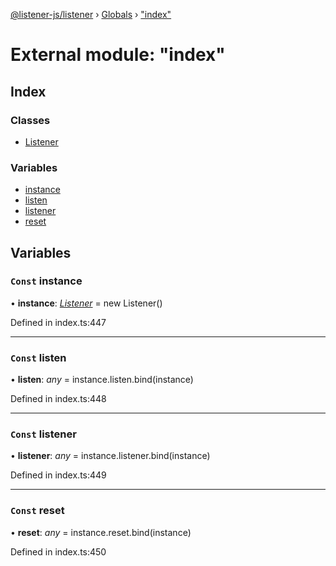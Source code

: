 [@listener-js/listener](../README.md) › [Globals](../globals.md) › ["index"](_index_.md)

# External module: "index"


## Index

### Classes

* [Listener](../classes/_index_.listener.md)

### Variables

* [instance](_index_.md#const-instance)
* [listen](_index_.md#const-listen)
* [listener](_index_.md#const-listener)
* [reset](_index_.md#const-reset)

## Variables

### `Const` instance

• **instance**: *[Listener](../classes/_index_.listener.md)* =  new Listener()

Defined in index.ts:447

___

### `Const` listen

• **listen**: *any* =  instance.listen.bind(instance)

Defined in index.ts:448

___

### `Const` listener

• **listener**: *any* =  instance.listener.bind(instance)

Defined in index.ts:449

___

### `Const` reset

• **reset**: *any* =  instance.reset.bind(instance)

Defined in index.ts:450